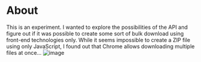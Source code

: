 # About
This is an experiment. I wanted to explore the possibilities of the API and figure out if it was possible to create some sort of bulk download using front-end technologies only. While it seems impossible to create a ZIP file using only JavaScript, I found out that Chrome allows downloading multiple files at once...
![image](https://user-images.githubusercontent.com/87187870/174731379-a921a574-a7c0-48af-ba06-766d178d598f.png)
